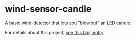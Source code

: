 # wind-sensor-candle
A basic wind-detector that lets you "blow out" an LED candle.

For details about this project, [see this blog entry](http://johnkeefe.net/make-every-week-wind-sensor-candle).
